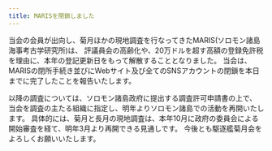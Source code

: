```yaml
---
title: MARISを閉鎖しました
---
```

当会の会員が出向し、菊月ほかの現地調査を行なってきたMARIS(ソロモン諸島海事考古学研究所)は、
評議員会の高齢化や、20万ドルを超す高額の登録免許税を理由に、本年の登記更新日をもって解散することとなりました。
当会は、MARISの閉所手続き並びにWebサイト及び全てのSNSアカウントの閉鎖を本日までに完了したことを報告いたします。

以降の調査については、ソロモン諸島政府に提出する調査許可申請書の上で、
当会を調査の主たる組織に指定し、明年よりソロモン諸島での活動を再開いたします。
具体的には、菊月と長月の現地調査は、本年10月に政府の委員会による開始審査を経て、明年3月より再開できる見通しです。
今後とも駆逐艦菊月会をよろしくお願いいたします。
